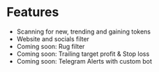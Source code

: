# Features

- Scanning for new, trending and gaining tokens
- Website and socials filter
- Coming soon: Rug filter
- Coming soon: Trailing target profit & Stop loss
- Coming soon: Telegram Alerts with custom bot
